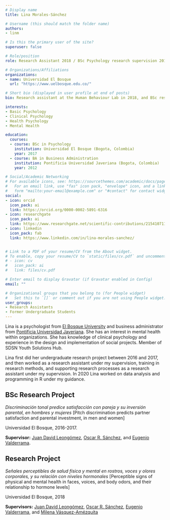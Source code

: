 ```yaml
---
# Display name
title: Lina Morales-Sánchez

# Username (this should match the folder name)
authors:
- linm

# Is this the primary user of the site?
superuser: false

# Role/position
role: Research Assistant 2018 / BSc Psychology research supervision 2016-2017

# Organizations/Affiliations
organizations:
- name: Universidad El Bosque
  url: "https://www.uelbosque.edu.co/"

# Short bio (displayed in user profile at end of posts)
bio: Research assistant at the Human Behaviour Lab in 2018, and BSc research project student between 2016 and 2017.

interests:
- Basic Psychology
- Clinical Psychology
- Health Psychology
- Mental Health

education:
  courses:
  - course: BSc in Psychology
    institution: Universidad El Bosque (Bogota, Colombia)
    year: 2017
  - course: BA in Business Administration
    institution: Pontificia Universidad Javeriana (Bogota, Colombia)
    year: 2012

# Social/Academic Networking
# For available icons, see: https://sourcethemes.com/academic/docs/page-builder/#icons
#   For an email link, use "fas" icon pack, "envelope" icon, and a link in the
#   form "mailto:your-email@example.com" or "#contact" for contact widget.
social:
- icon: orcid
  icon_pack: ai
  link: https://orcid.org/0000-0002-5891-6316
- icon: researchgate
  icon_pack: ai
  link: https://www.researchgate.net/scientific-contributions/2154107113-Lina-Morales-Sanchez
- icon: linkedin
  icon_pack: fab
  link: https://www.linkedin.com/in/lina-morales-sanchez/


# Link to a PDF of your resume/CV from the About widget.
# To enable, copy your resume/CV to `static/files/cv.pdf` and uncomment the lines below.
# - icon: cv
#   icon_pack: ai
#   link: files/cv.pdf

# Enter email to display Gravatar (if Gravatar enabled in Config)
email: ""

# Organizational groups that you belong to (for People widget)
#   Set this to `[]` or comment out if you are not using People widget.
user_groups:
- Research Assistants
- Former Undergraduate Students
---
```


Lina is a psychologist from [El Bosque University](https://www.uelbosque.edu.co/) and business administrator from [Pontificia Universidad Javeriana](https://www.javeriana.edu.co/home ). She has an interest in mental health within organizations. She has knowledge of clinical psychology and experience in the design and implementation of social projects. Member of SDSN Youth Solutions Hub.

Lina first did her undergraduate research project between 2016 and 2017, and then worked as a research assistant under my supervision, training in research methods, and supporting research processes as a research assistant under my supervision. In 2020 Lina worked on data analysis and programming in R under my guidance.

## **BSc Research Project**  

*Discriminación tonal predice satisfacción con pareja y su inversión parental, en hombres y mujeres* [Pitch discrimination predicts partner satisfaction and parental investment, in men and women]

Universidad El Bosque, 2016-2017.

**Supervisor:** [Juan David Leongómez](/en/#about), [Oscar R. Sánchez](/en/author/oscar-r.-sanchez/), and [Eugenio Valderrama](/en/author/eugenio-valderrama/).

## **Research Project**  

*Señales perceptibles de salud física y mental en rostros, voces y olores corporales, y su relación con niveles hormonales* [Perceptible signs of physical and mental health in faces, voices, and body odors, and their relationship to hormone levels]

Universidad El Bosque, 2018

**Supervisors:** [Juan David Leongómez](/en/#about), [Oscar R. Sánchez](/en/author/oscar-r.-sanchez/), [Eugenio Valderrama](/en/author/eugenio-valderrama/), and [Milena Vásquez-Amézquita](/en/author/milena-vasquez-amezquita/)
